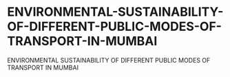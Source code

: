 # ENVIRONMENTAL-SUSTAINABILITY-OF-DIFFERENT-PUBLIC-MODES-OF-TRANSPORT-IN-MUMBAI
ENVIRONMENTAL SUSTAINABILITY  OF DIFFERENT PUBLIC MODES OF  TRANSPORT IN MUMBAI
